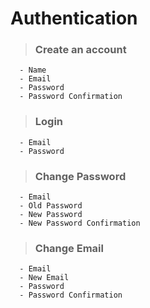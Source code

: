 #  Authentication

> ### Create an account
```
  - Name
  - Email
  - Password
  - Password Confirmation
```

> ### Login
```
  - Email
  - Password
```

> ### Change Password
```
  - Email
  - Old Password
  - New Password
  - New Password Confirmation
```

> ### Change Email
```
  - Email
  - New Email
  - Password
  - Password Confirmation
```
